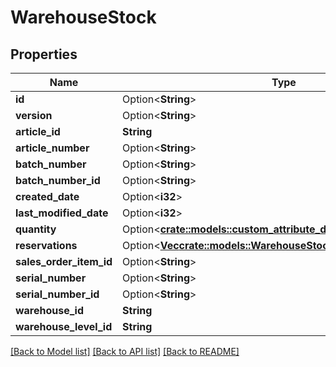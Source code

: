 # WarehouseStock

## Properties

Name | Type | Description | Notes
------------ | ------------- | ------------- | -------------
**id** | Option<**String**> |  | [optional]
**version** | Option<**String**> |  | [optional]
**article_id** | **String** |  | 
**article_number** | Option<**String**> |  | [optional]
**batch_number** | Option<**String**> |  | [optional]
**batch_number_id** | Option<**String**> |  | [optional]
**created_date** | Option<**i32**> |  | [optional]
**last_modified_date** | Option<**i32**> |  | [optional]
**quantity** | Option<[**crate::models::custom_attribute_definition::AttributeType**](decimal.md)> |  | [optional]
**reservations** | Option<[**Vec<crate::models::WarehouseStockReservation>**](warehouseStockReservation.md)> |  | [optional]
**sales_order_item_id** | Option<**String**> |  | [optional]
**serial_number** | Option<**String**> |  | [optional]
**serial_number_id** | Option<**String**> |  | [optional]
**warehouse_id** | **String** |  | 
**warehouse_level_id** | **String** |  | 

[[Back to Model list]](../README.md#documentation-for-models) [[Back to API list]](../README.md#documentation-for-api-endpoints) [[Back to README]](../README.md)


